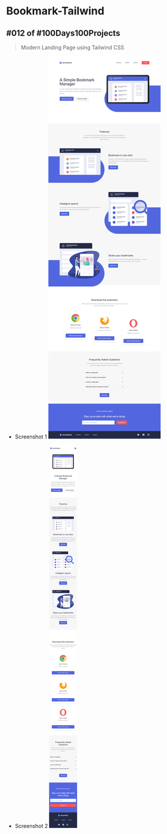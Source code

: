 # Bookmark-Tailwind
## #012 of #100Days100Projects
> Modern Landing Page using Tailwind CSS

* Screenshot 1
![Bookmark-Tailwind](https://github.com/g-k-shuvo/Bookmark-Tailwind/blob/main/images/Screenshot1.png)


* Screenshot 2
![Bookmark-Tailwind](https://github.com/g-k-shuvo/Bookmark-Tailwind/blob/main/images/Screenshot2.png)
